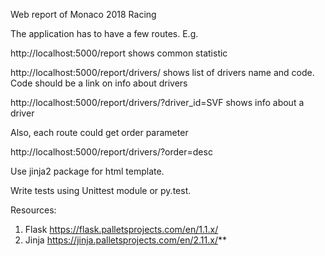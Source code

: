  Web report of Monaco 2018 Racing


The application has to have a few routes. E.g.

http://localhost:5000/report shows common statistic

http://localhost:5000/report/drivers/  shows list of drivers name and code. Code should be a link on info about drivers

http://localhost:5000/report/drivers/?driver_id=SVF shows info about a driver

Also, each route could get order parameter

http://localhost:5000/report/drivers/?order=desc


Use jinja2 package for html template.


Write tests using Unittest module or py.test.

Resources:
1. Flask https://flask.palletsprojects.com/en/1.1.x/
1. Jinja https://jinja.palletsprojects.com/en/2.11.x/**

